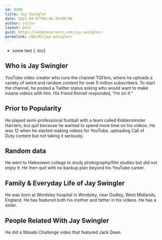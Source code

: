 ```yaml
---
id: 9208
title: Jay Swingler
date: 2021-04-07T06:48:39+00:00
author: victor
layout: post
guid: https://ukdataservers.com/jay-swingler/
permalink: /04/07/jay-swingler/
---
```


* some text
{: toc}


## Who is Jay Swingler



YouTube video creator who runs the channel TGFbro, where he uploads a variety of weird and random content for over 5 million subscribers. To start the channel, he posted a Twitter status asking who would want to make insane videos with him. His friend Romell responded, &#8220;I&#8217;m on it.&#8221; 

                
                
                
## Prior to Popularity



He played semi-professional football with a team called Kidderminster Harriers, but quit because he wanted to spend more time on his videos. He was 12 when he started making videos for YouTube, uploading Call of Duty content but not taking it seriously. 

                
                
                
## Random data



He went to Halesowen college to study photography/film studies but did not enjoy it. He then quit with no backup plan beyond his YouTube career. 

                
                
                
## Family & Everyday Life of Jay Swingler



He was born at Wordsley hospital in Wordsley, near Dudley, West Midlands, England. He has featured both his mother and father in his videos. He has a sister. 

                
                
                
## People Related With Jay Swingler



He did a Wasabi Challenge video that featured Jack Dean. 

                
              
            
          
          
          